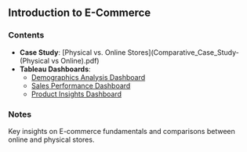 
## Introduction to E-Commerce

### Contents
- **Case Study**: [Physical vs. Online Stores](Comparative_Case_Study-(Physical vs Online).pdf)
- **Tableau Dashboards**:
  - [Demographics Analysis Dashboard](https://public.tableau.com/app/profile/george1171/viz/Salesperformancedashboard-1/DemographicAnalysis?publish=yes) 
  - [Sales Performance Dashboard](https://public.tableau.com/app/profile/george1171/viz/Salesperformancedashboard-1/SalesPerformanceoverview?publish=yes)
  - [Product Insights Dashboard](https://public.tableau.com/app/profile/george1171/viz/Salesperformancedashboard-1/ProductInsights?publish=yes)

### Notes
Key insights on E-commerce fundamentals and comparisons between online and physical stores.
